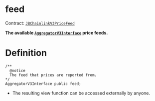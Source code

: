 # feed

Contract: [`JBChainlinkV3PriceFeed`](/protocol/api/contracts/or-price-feeds/jbchainlinkv3pricefeed/README.md)

**The available [`AggregatorV3Interface`](https://docs.chain.link/docs/price-feeds-api-reference/) price feeds.**

# Definition

```solidity
/** 
  @notice 
  The feed that prices are reported from.
*/
AggregatorV3Interface public feed;
```

* The resulting view function can be accessed externally by anyone.
